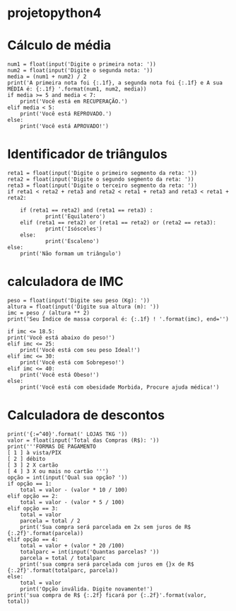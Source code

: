 # projetopython4
# Cálculo de média

    num1 = float(input('Digite o primeira nota: '))
    num2 = float(input('Digite o segunda nota: '))
    media = (num1 + num2) / 2
    print('A primeira nota foi {:.1f}, a segunda nota foi {:.1f} e A sua MÉDIA é: {:.1f} '.format(num1, num2, media))
    if media >= 5 and media < 7:
        print('Você está em RECUPERAÇÃO.')
    elif media < 5:
        print('Você está REPROVADO.')
    else:
        print('Você está APROVADO!')

# Identificador de triângulos

    reta1 = float(input('Digite o primeiro segmento da reta: '))
    reta2 = float(input('Digite o segundo segmento da reta: '))
    reta3 = float(input('Digite o terceiro segmento da reta: '))
    if reta1 < reta2 + reta3 and reta2 < reta1 + reta3 and reta3 < reta1 + reta2:

        if (reta1 == reta2) and (reta1 == reta3) :
                print('Equilatero')
        elif (reta1 == reta2) or (reta1 == reta2) or (reta2 == reta3):
                print('Isósceles')
        else:
                print('Escaleno')
    else:
        print('Não formam um triângulo')

# calculadora de IMC

    peso = float(input('Digite seu peso (Kg): '))
    altura = float(input('Digite sua altura (m): '))
    imc = peso / (altura ** 2)
    print('Seu Índice de massa corporal é: {:.1f} ! '.format(imc), end='')

    if imc <= 18.5:
    print('Você está abaixo do peso!')
    elif imc <= 25:
        print('Você está com seu peso Ideal!')
    elif imc <= 30:
        print('Você está com Sobrepeso!')
    elif imc <= 40:
        print('Você está Obeso!')
    else:
        print('Você está com obesidade Morbida, Procure ajuda médica!')

# Calculadora de descontos
    print('{:=^40}'.format(' LOJAS TKG '))
    valor = float(input('Total das Compras (R$): '))
    print('''FORMAS DE PAGAMENTO
    [ 1 ] à vista/PIX
    [ 2 ] débito
    [ 3 ] 2 X cartão
    [ 4 ] 3 X ou mais no cartão ''')
    opção = int(input('Qual sua opção? '))
    if opção == 1:
        total = valor - (valor * 10 / 100)
    elif opção == 2:
        total = valor - (valor * 5 / 100)
    elif opção == 3:
        total = valor
        parcela = total / 2
        print('Sua compra será parcelada em 2x sem juros de R$ {:.2f}'.format(parcela))
    elif opção == 4:
        total = valor + (valor * 20 /100)
        totalparc = int(input('Quantas parcelas? '))
        parcela = total / totalparc
        print('sua compra será parcelada com juros em {}x de R$ {:.2f}'.format(totalparc, parcela))
    else:
        total = valor
        print('Opção inválida. Digite novamente!')
    print('sua compra de R$ {:.2f} ficará por {:.2f}'.format(valor, total))
